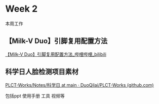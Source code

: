 # Week 2

本周工作

## 【Milk-V Duo】引脚复用配置方法

[【Milk-V Duo】引脚复用配置方法_哔哩哔哩_bilibili](https://www.bilibili.com/video/BV1nH4y1u7zX/)

## 科学日人脸检测项目素材

[PLCT-Works/Notes/科学日 at main · DuoQilai/PLCT-Works (github.com)](https://github.com/DuoQilai/PLCT-Works/tree/main/Notes/科学日)

包括ppt 使用手册 工具 视频等